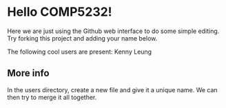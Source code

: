 # Hello COMP5232!

Here we are just using the Github web interface to do some simple editing.
Try forking this project and adding your name below.

The following cool users are present:
Kenny Leung


## More info
In the users directory, create a new file and give it a unique name.
We can then try to merge it all together.
